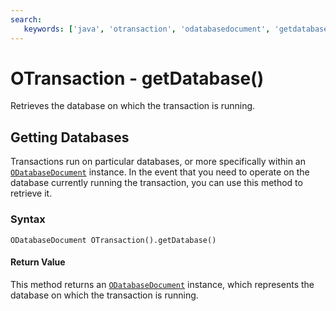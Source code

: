 ```yaml
---
search:
   keywords: ['java', 'otransaction', 'odatabasedocument', 'getdatabase']
---
```


# OTransaction - getDatabase()

Retrieves the database on which the transaction is running.

## Getting Databases

Transactions run on particular databases, or more specifically within an [`ODatabaseDocument`](../ODatabaseDocument.md) instance.  In the event that you need to operate on the database currently running the transaction, you can use this method to retrieve it.

### Syntax

```
ODatabaseDocument OTransaction().getDatabase()
```

#### Return Value

This method returns an [`ODatabaseDocument`](../ODatabaseDocument.md) instance, which represents the database on which the transaction is running.
